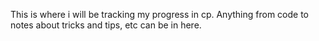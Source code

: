 This is where i will be tracking my progress in cp. Anything from code to notes about tricks and tips, etc can be in here.
